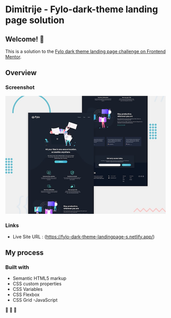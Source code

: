 # Dimitrije - Fylo-dark-theme landing page solution

## Welcome! 👋

This is a solution to the [Fylo dark theme landing page challenge on Frontend Mentor](https://www.frontendmentor.io/challenges/fylo-dark-theme-landing-page-5ca5f2d21e82137ec91a50fd).

## Overview

### Screenshot

![](./design/desktop-preview.jpg)

### Links

- Live Site URL : (https://fylo-dark-theme-landingpage-s.netlify.app/)

## My process

### Built with

- Semantic HTML5 markup
- CSS custom properties
- CSS Variables
- CSS Flexbox
- CSS Grid
  -JavaScript

:rocket: :rocket: :rocket:
